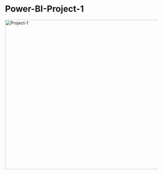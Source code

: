 # Power-BI-Project-1

<img width="884" height="495" alt="Project-1" src="https://github.com/user-attachments/assets/ab1d5020-5d95-452f-9c99-3e949dc52d1b" />
